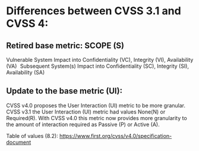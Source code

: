 # Differences between CVSS 3.1 and CVSS 4:
## Retired base metric: SCOPE (S)
Vulnerable System Impact into Confidentiality (VC), Integrity (VI), Availability (VA)   
Subsequent System(s) Impact into Confidentiality (SC), Integrity (SI), Availability (SA)  
## Update to the base metric (UI):
CVSS v4.0 proposes the User Interaction (UI) metric to be more granular. CVSS v3.1 the User Interaction (UI) metric had values None(N) or Required(R). With CVSS v4.0 this metric now provides more granularity to the amount of interaction required as Passive (P) or Active (A).


Table of values (8.2):
https://www.first.org/cvss/v4.0/specification-document

